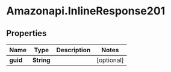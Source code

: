 # Amazonapi.InlineResponse201

## Properties

Name | Type | Description | Notes
------------ | ------------- | ------------- | -------------
**guid** | **String** |  | [optional] 


